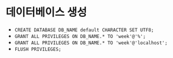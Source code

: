 # 데이터베이스 생성

- `CREATE DATABASE DB_NAME default CHARACTER SET UTF8;`
- `GRANT ALL PRIVILEGES ON DB_NAME.* TO 'week'@'%';`
- `GRANT ALL PRIVILEGES ON DB_NAME.* TO 'week'@'localhost';`
- `FLUSH PRIVILEGES;`
